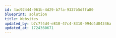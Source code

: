 ```yaml
---
id: 4ac92444-961b-4d29-b7fa-9337b5dffa80
blueprint: solution
title: Websites
updated_by: b7c7f4d4-e810-47c4-8310-994d4d84346a
updated_at: 1724360671
---
```

